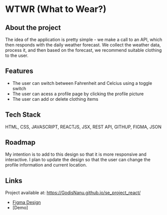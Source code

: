 # WTWR (What to Wear?)

## About the project

The idea of the application is pretty simple - we make a call to an API, which then responds with the daily weather forecast. We collect the weather data, process it, and then based on the forecast, we recommend suitable clothing to the user.

## Features

- The user can switch between Fahrenheit and Celcius using a toggle switch
- The user can acess a profile page by clicking the profile picture
- The user can add or delete clothing items

## Tech Stack
HTML, CSS, JAVASCRIPT, REACTJS, JSX, REST API, GITHUP, FIGMA, JSON

## Roadmap

My intention is to add to this design so that it is more responsive and interactive.  I plan to update the design so that the user can change the profile information and current location.

## Links
Project available at:
https://GodisNanu.github.io/se_project_react/

- [Figma Design](https://www.figma.com/file/DTojSwldenF9UPKQZd6RRb/Sprint-10%3A-WTWR)
- [Demo]
